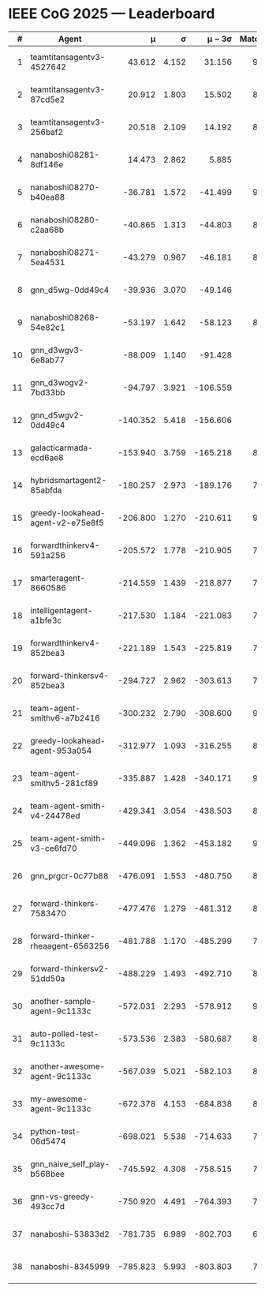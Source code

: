 # IEEE CoG 2025 — Leaderboard

| # | Agent | μ | σ | μ − 3σ | Matches | Updated |
|---:|---|---:|---:|---:|---:|---|
| 1 | teamtitansagentv3-4527642 | 43.612 | 4.152 | 31.156 | 9096 | 2025-08-31 00:59 |
| 2 | teamtitansagentv3-87cd5e2 | 20.912 | 1.803 | 15.502 | 8378 | 2025-08-31 00:59 |
| 3 | teamtitansagentv3-256baf2 | 20.518 | 2.109 | 14.192 | 8954 | 2025-08-31 00:59 |
| 4 | nanaboshi08281-8df146e | 14.473 | 2.862 | 5.885 | 376 | 2025-08-31 00:59 |
| 5 | nanaboshi08270-b40ea88 | -36.781 | 1.572 | -41.499 | 9020 | 2025-08-31 00:59 |
| 6 | nanaboshi08280-c2aa68b | -40.865 | 1.313 | -44.803 | 8438 | 2025-08-31 00:59 |
| 7 | nanaboshi08271-5ea4531 | -43.279 | 0.967 | -46.181 | 8958 | 2025-08-31 00:59 |
| 8 | gnn_d5wg-0dd49c4 | -39.936 | 3.070 | -49.146 | 200 | 2025-08-31 00:59 |
| 9 | nanaboshi08268-54e82c1 | -53.197 | 1.642 | -58.123 | 8760 | 2025-08-31 00:59 |
| 10 | gnn_d3wgv3-6e8ab77 | -88.009 | 1.140 | -91.428 | 258 | 2025-08-31 00:59 |
| 11 | gnn_d3wogv2-7bd33bb | -94.797 | 3.921 | -106.559 | 414 | 2025-08-31 00:59 |
| 12 | gnn_d5wgv2-0dd49c4 | -140.352 | 5.418 | -156.606 | 306 | 2025-08-31 00:59 |
| 13 | galacticarmada-ecd6ae8 | -153.940 | 3.759 | -165.218 | 8300 | 2025-08-31 00:59 |
| 14 | hybridsmartagent2-85abfda | -180.257 | 2.973 | -189.176 | 7619 | 2025-08-31 00:59 |
| 15 | greedy-lookahead-agent-v2-e75e8f5 | -206.800 | 1.270 | -210.611 | 9060 | 2025-08-31 00:59 |
| 16 | forwardthinkerv4-591a256 | -205.572 | 1.778 | -210.905 | 7426 | 2025-08-31 00:59 |
| 17 | smarteragent-8660586 | -214.559 | 1.439 | -218.877 | 7345 | 2025-08-31 00:59 |
| 18 | intelligentagent-a1bfe3c | -217.530 | 1.184 | -221.083 | 7397 | 2025-08-31 00:59 |
| 19 | forwardthinkerv4-852bea3 | -221.189 | 1.543 | -225.819 | 7265 | 2025-08-31 00:59 |
| 20 | forward-thinkersv4-852bea3 | -294.727 | 2.962 | -303.613 | 7140 | 2025-08-31 00:59 |
| 21 | team-agent-smithv6-a7b2416 | -300.232 | 2.790 | -308.600 | 9320 | 2025-08-31 00:59 |
| 22 | greedy-lookahead-agent-953a054 | -312.977 | 1.093 | -316.255 | 8168 | 2025-08-31 00:59 |
| 23 | team-agent-smithv5-281cf89 | -335.887 | 1.428 | -340.171 | 9560 | 2025-08-31 00:59 |
| 24 | team-agent-smith-v4-24478ed | -429.341 | 3.054 | -438.503 | 8398 | 2025-08-31 00:59 |
| 25 | team-agent-smith-v3-ce6fd70 | -449.096 | 1.362 | -453.182 | 9998 | 2025-08-31 00:59 |
| 26 | gnn_prgcr-0c77b88 | -476.091 | 1.553 | -480.750 | 8290 | 2025-08-31 00:59 |
| 27 | forward-thinkers-7583470 | -477.476 | 1.279 | -481.312 | 8480 | 2025-08-31 00:59 |
| 28 | forward-thinker-rheaagent-6563256 | -481.788 | 1.170 | -485.299 | 7784 | 2025-08-31 00:59 |
| 29 | forward-thinkersv2-51dd50a | -488.229 | 1.493 | -492.710 | 8116 | 2025-08-31 00:59 |
| 30 | another-sample-agent-9c1133c | -572.031 | 2.293 | -578.912 | 9060 | 2025-08-31 00:59 |
| 31 | auto-polled-test-9c1133c | -573.536 | 2.383 | -580.687 | 8860 | 2025-08-31 00:59 |
| 32 | another-awesome-agent-9c1133c | -567.039 | 5.021 | -582.103 | 8300 | 2025-08-31 00:59 |
| 33 | my-awesome-agent-9c1133c | -672.378 | 4.153 | -684.838 | 8700 | 2025-08-31 00:59 |
| 34 | python-test-06d5474 | -698.021 | 5.538 | -714.633 | 7540 | 2025-08-31 00:59 |
| 35 | gnn_naive_self_play-b568bee | -745.592 | 4.308 | -758.515 | 7580 | 2025-08-31 00:59 |
| 36 | gnn-vs-greedy-493cc7d | -750.920 | 4.491 | -764.393 | 7660 | 2025-08-31 00:59 |
| 37 | nanaboshi-53833d2 | -781.735 | 6.989 | -802.703 | 6720 | 2025-08-31 00:59 |
| 38 | nanaboshi-8345999 | -785.823 | 5.993 | -803.803 | 7670 | 2025-08-31 00:59 |
